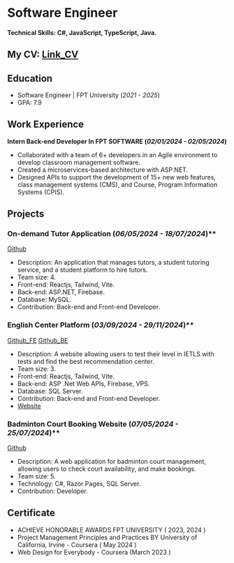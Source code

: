 # Software Engineer

#### Technical Skills: C#, JavaScript, TypeScript, Java.

## My CV: [Link_CV](https://static.topcv.vn/topcv-cv-uploads/7edab496f0dbe3213d75b4c0c7393b8d.pdf)

## Education
- Software Engineer | FPT University (_2021 - 2025_)								       		
- GPA: 7.9

## Work Experience
**Intern Back-end Developer In FPT SOFTWARE (_02/01/2024 - 02/05/2024_)**
- Collaborated with a team of 6+ developers in an Agile environment to develop classroom management software.
- Created a microservices-based architecture with ASP.NET.
- Designed APIs to support the development of 15+ new web features, class management systems (CMS), and Course, Program Information Systems (CPIS).

## Projects
### On-demand Tutor Application (_06/05/2024 - 18/07/2024_)**
[Github](https://github.com/chaowei216/GiaSuHocTap)

- Description: An application that manages tutors, a student tutoring service, and a student platform to hire tutors.
- Team size: 4.
- Front-end: Reactjs, Tailwind, Vite.
- Back-end: ASP.NET, Firebase.
- Database: MySQL.
- Contribution: Back-end and Front-end Developer.

### English Center Platform (_03/09/2024 - 29/11/2024_)**
[Github_FE](https://github.com/hungvietle227/FE_Edumapper_Deploy) 
[Github_BE](https://github.com/chaowei216/EduMapper)

- Description: A website allowing users to test their level in IETLS with tests and find the best recommendation center.
- Team size: 3.
- Front-end: Reactjs, Tailwind, Vite.
- Back-end: ASP .Net Web APIs, Firebase, VPS.
- Database: SQL Server.
- Contribution: Back-end and Front-end Developer.
- [Website](https://en-edumapper.vercel.app/)

### Badminton Court Booking Website (_07/05/2024 - 25/07/2024_)**
[Github](https://github.com/hungvietle227/PRN221-Trungtamcaulong-ChienNguyensrdn)

- Description: A web application for badminton court management, allowing users to check court availability, and make bookings.
- Team size: 5.
- Technology: C#, Razor Pages, SQL Server.
- Contribution: Developer.

## Certificate

- ACHIEVE HONORABLE AWARDS FPT UNIVERSITY ( 2023, 2024 )
- Project Management Principles and Practices BY University of California, Irvine - Coursera ( May 2024 )
- Web Design for Everybody - Coursera (March 2023 )

